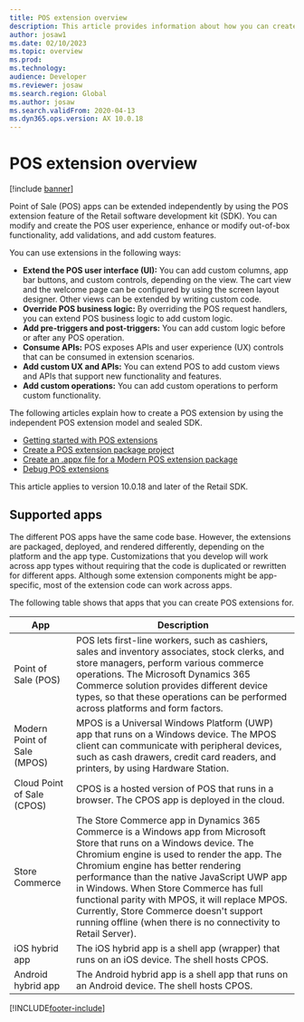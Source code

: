 ```yaml
---
title: POS extension overview
description: This article provides information about how you can create Point of Sale (POS) extensions by using the new independent POS extension model and sealed software development kit (SDK).
author: josaw1
ms.date: 02/10/2023
ms.topic: overview
ms.prod: 
ms.technology: 
audience: Developer
ms.reviewer: josaw
ms.search.region: Global
ms.author: josaw
ms.search.validFrom: 2020-04-13
ms.dyn365.ops.version: AX 10.0.18
---
```


# POS extension overview

[!include [banner](../../../includes/banner.md)]

Point of Sale (POS) apps can be extended independently by using the POS extension feature of the Retail software development kit (SDK). You can modify and create the POS user experience, enhance or modify out-of-box functionality, add validations, and add custom features.

You can use extensions in the following ways:

+ **Extend the POS user interface (UI):** You can add custom columns, app bar buttons, and custom controls, depending on the view. The cart view and the welcome page can be configured by using the screen layout designer. Other views can be extended by writing custom code.
+ **Override POS business logic:** By overriding the POS request handlers, you can extend POS business logic to add custom logic.
+ **Add pre-triggers and post-triggers:** You can add custom logic before or after any POS operation.
+ **Consume APIs:** POS exposes APIs and user experience (UX) controls that can be consumed in extension scenarios.
+ **Add custom UX and APIs:** You can extend POS to add custom views and APIs that support new functionality and features.
+ **Add custom operations:** You can add custom operations to perform custom functionality.

The following articles explain how to create a POS extension by using the independent POS extension model and sealed SDK.

+ [Getting started with POS extensions](pos-extension-getting-started.md)
+ [Create a POS extension package project](create-pos-extension-package.md)
+ [Create an .appx file for a Modern POS extension package](create-pos-extension-appx.md)
+ [Debug POS extensions](debug-pos-extension.md)

This article applies to version 10.0.18 and later of the Retail SDK.

## Supported apps

The different POS apps have the same code base. However, the extensions are packaged, deployed, and rendered differently, depending on the platform and the app type. Customizations that you develop will work across app types without requiring that the code is duplicated or rewritten for different apps. Although some extension components might be app-specific, most of the extension code can work across apps.

The following table shows that apps that you can create POS extensions for.

| App | Description |
|---|---|
| Point of Sale (POS) | POS lets first-line workers, such as cashiers, sales and inventory associates, stock clerks, and store managers, perform various commerce operations. The Microsoft Dynamics 365 Commerce solution provides different device types, so that these operations can be performed across platforms and form factors. |
| Modern Point of Sale (MPOS) | MPOS is a Universal Windows Platform (UWP) app that runs on a Windows device. The MPOS client can communicate with peripheral devices, such as cash drawers, credit card readers, and printers, by using Hardware Station. |
| Cloud Point of Sale (CPOS) | CPOS is a hosted version of POS that runs in a browser. The CPOS app is deployed in the cloud. |
| Store Commerce | The Store Commerce app in Dynamics 365 Commerce is a Windows app from Microsoft Store that runs on a Windows device. The Chromium engine is used to render the app. The Chromium engine has better rendering performance than the native JavaScript UWP app in Windows. When Store Commerce has full functional parity with MPOS, it will replace MPOS. Currently, Store Commerce doesn't support running offline (when there is no connectivity to Retail Server). |
| iOS hybrid app | The iOS hybrid app is a shell app (wrapper) that runs on an iOS device. The shell hosts CPOS. |
| Android hybrid app | The Android hybrid app is a shell app that runs on an Android device. The shell hosts CPOS. |

[!INCLUDE[footer-include](../../../includes/footer-banner.md)]
